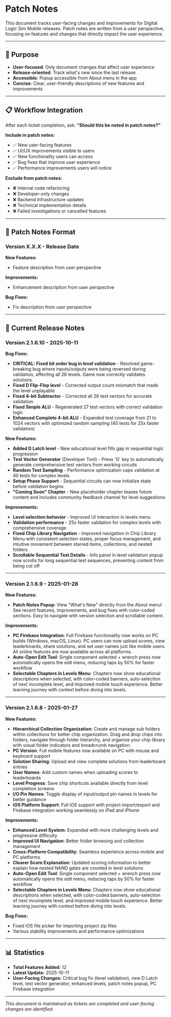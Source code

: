 # Patch Notes

This document tracks user-facing changes and improvements for Digital Logic Sim Mobile releases. Patch notes are written from a user perspective, focusing on features and changes that directly impact the user experience.

---

## 🎯 **Purpose**
- **User-focused**: Only document changes that affect user experience
- **Release-oriented**: Track what's new since the last release
- **Accessible**: Popup accessible from About menu in the app
- **Concise**: Clear, user-friendly descriptions of new features and improvements

---

## 📋 **Workflow Integration**
After each ticket completion, ask: **"Should this be noted in patch notes?"**

**Include in patch notes:**
- ✅ New user-facing features
- ✅ UI/UX improvements visible to users
- ✅ New functionality users can access
- ✅ Bug fixes that improve user experience
- ✅ Performance improvements users will notice

**Exclude from patch notes:**
- ❌ Internal code refactoring
- ❌ Developer-only changes
- ❌ Backend infrastructure updates
- ❌ Technical implementation details
- ❌ Failed investigations or cancelled features

---

## 📝 **Patch Notes Format**

### **Version X.X.X** - Release Date
**New Features:**
- Feature description from user perspective

**Improvements:**
- Enhancement description from user perspective

**Bug Fixes:**
- Fix description from user perspective

---

## 🚀 **Current Release Notes**

### **Version 2.1.6.10** - 2025-10-11

**Bug Fixes:**
- **CRITICAL: Fixed bit order bug in level validation** - Resolved game-breaking bug where inputs/outputs were being reversed during validation, affecting all 26 levels. Game now correctly validates solutions.
- **Fixed D Flip-Flop level** - Corrected output count mismatch that made the level unplayable
- **Fixed 4-bit Subtractor** - Corrected all 26 test vectors for accurate validation
- **Fixed Simple ALU** - Regenerated 27 test vectors with correct validation logic
- **Enhanced Complete 4-bit ALU** - Expanded test coverage from 21 to 1024 vectors with optimized random sampling (40 tests for 25x faster validation)

**New Features:**
- **Added D Latch level** - New educational level fills gap in sequential logic progression
- **Test Vector Generator** (Developer Tool) - Press 'G' key to automatically generate comprehensive test vectors from working circuits
- **Random Test Sampling** - Performance optimization caps validation at 40 tests for complex levels
- **Setup Phase Support** - Sequential circuits can now initialize state before validation begins
- **"Coming Soon" Chapter** - New placeholder chapter teases future content and includes community feedback channel for level suggestions

**Improvements:**
- **Level selection behavior** - Improved UI interaction in levels menu
- **Validation performance** - 25x faster validation for complex levels with comprehensive coverage
- **Fixed Chip Library Navigation** - Improved navigation in Chip Library Menu with consistent selection states, proper focus management, and intuitive movement between starred items, collections, and nested folders
- **Scrollable Sequential Test Details** - Info panel in level validation popup now scrolls for long sequential test sequences, preventing content from being cut off

---

### **Version 2.1.6.9** - 2025-01-28

**New Features:**
- **Patch Notes Popup**: View "What's New" directly from the About menu! See recent features, improvements, and bug fixes with color-coded sections. Easy to navigate with version selection and scrollable content.

**Improvements:**
- **PC Firebase Integration**: Full Firebase functionality now works on PC builds (Windows, macOS, Linux). PC users can now upload scores, view leaderboards, share solutions, and set user names just like mobile users. All online features are now available across all platforms.
- **Auto-Open Edit Tool**: Single component selected + wrench press now automatically opens the edit menu, reducing taps by 50% for faster workflow
- **Selectable Chapters in Levels Menu**: Chapters now show educational descriptions when selected, with color-coded banners, auto-selection of next incomplete level, and improved mobile touch experience. Better learning journey with context before diving into levels.

---

### **Version 2.1.6.8** - 2025-01-27

**New Features:**
- **Hierarchical Collection Organization**: Create and manage sub folders within collections for better chip organization. Drag and drop chips into folders, navigate through folder hierarchy, and organize your chip library with visual folder indicators and breadcrumb navigation.
- **PC Version**: Full mobile features now available on PC with mouse and keyboard support
- **Solution Sharing**: Upload and view complete solutions from leaderboard entries
- **User Names**: Add custom names when uploading scores to leaderboards
- **Level Progress**: Save chip shortcuts available directly from level completion screens
- **I/O Pin Names**: Toggle display of input/output pin names in levels for better guidance
- **iOS Platform Support**: Full iOS support with project import/export and Firebase integration working seamlessly on iPad and iPhone

**Improvements:**
- **Enhanced Level System**: Expanded with more challenging levels and progressive difficulty
- **Improved UI Navigation**: Better folder browsing and collection management
- **Cross-Platform Compatibility**: Seamless experience across mobile and PC platforms
- **Clearer Score Explanation**: Updated scoring information to better explain how nested NAND gates are counted in level solutions
- **Auto-Open Edit Tool**: Single component selected + wrench press now automatically opens the edit menu, reducing taps by 50% for faster workflow
- **Selectable Chapters in Levels Menu**: Chapters now show educational descriptions when selected, with color-coded banners, auto-selection of next incomplete level, and improved mobile touch experience. Better learning journey with context before diving into levels.

**Bug Fixes:**
- Fixed iOS file picker for importing project zip files
- Various stability improvements and performance optimizations

---

## 📊 **Statistics**
- **Total Features Added:** 12
- **Latest Update:** 2025-10-11
- **User-Facing Changes:** Critical bug fix (level validation), new D Latch level, test vector generator, enhanced levels, patch notes popup, PC Firebase integration

---

*This document is maintained as tickets are completed and user-facing changes are identified.*
